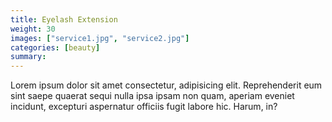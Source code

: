 ```yaml
---
title: Eyelash Extension
weight: 30
images: ["service1.jpg", "service2.jpg"]
categories: [beauty]
summary: 
---
```

Lorem ipsum dolor sit amet consectetur, adipisicing elit. Reprehenderit eum sint saepe quaerat sequi nulla ipsa ipsam non quam, aperiam eveniet incidunt, excepturi aspernatur officiis fugit labore hic. Harum, in?